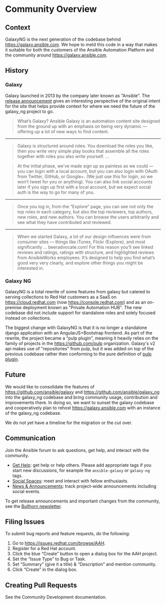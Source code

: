 # Community Overview


## Context

GalaxyNG is the next generation of the codebase behind https://galaxy.ansible.com. We hope to meld this code
in a way that makes it suitable for both the customers of the Ansible Automation Platform and the community
around https://galaxy.ansible.com.


## History

### Galaxy

Galaxy launched in 2013 by the company later known as "Ansible". The [release announcement](https://groups.google.com/g/ansible-project/c/W40GgVxbU6U/m/uk1ruEdC-TAJ) gives an interesting perspective
of the original intent for the site that helps provide context for where we need the future of the galaxy_ng project to go.

> What’s Galaxy?  Ansible Galaxy is an automation content site designed from the ground up with an emphasis on being very dynamic — offering up a lot of new ways to find content.

---

> Galaxy is structured around roles.   You download the roles you like, then you write very simple play books that assemble all the roles together with roles you also write yourself.
...

> At the initial phase, we’ve made sign up as painless as we could — you can login with a local account, but you can also login with OAuth from Twitter, GitHub, or Google+.   (We just use this for login, so we won’t tweet for you or anything).   You can also link social accounts later if you sign up first with a local account, but we expect social auth is the way to go for many of you.

---

> Once you log in, from the “Explore” page, you can see not only the top roles in each category, but also the top reviewers, top authors, new roles, and new authors.  You can browse the users arbitrarily and see what they have contributed and reviewed.

---

> When we started Galaxy, a lot of our design influences were from consumer sites — things like iTunes, Flickr (Explore), and most significantly … beeradvocate.com!  For this reason you’ll see linked reviews and ratings, ratings with structure, and highlighted reviews from AnsibleWorks employees.   It’s designed to help you find what’s good very very clearly, and explore other things you might be interested in.

### Galaxy NG

GalaxyNG is a total rewrite of some features from galaxy but catered to serving collections to Red Hat customers as a SaaS on https://cloud.redhat.com (now https://console.redhat.com) and as an on-premise deployment known as "Private Automation HUB". The new codebase did not include support for standalone roles and solely focused instead on collections.

The biggest change with GalaxyNG is that it is no longer a standalone django application with an AngularJS+Bootstrap frontend. As part of the rewrite, the project became a "pulp plugin", meaning it heavily relies on the family of projects in the https://github.com/pulp organization. Galaxy's v2 api makes use of "repositories" from pulp, but it was added on top of the previous codebase rather then conforming to the pure definition of [pulp plugin](https://docs.pulpproject.org/pulpcore/plugins/index.html).


## Future

We would like to consolidate the features of https://github.com/ansible/galaxy and https://github.com/ansible/galaxy_ng
into the galaxy_ng codebase and bring community usage, contribution and improvements there. In doing so, we want to sunset
the galaxy codebase and cooperatively plan to rehost https://galaxy.ansible.com with an instance of the galaxy_ng codebase.

We do not yet have a timeline for the migration or the cut over. 

## Communication

Join the Ansible forum to ask questions, get help, and interact with the community.

- [Get Help](https://forum.ansible.com/c/help/6): get help or help others.
  Please add appropriate tags if you start new discussions, for example the
  `ansible-galaxy` or `galaxy-ng` tags.
- [Social Spaces](https://forum.ansible.com/c/chat/4): meet and interact with
  fellow enthusiasts.
- [News & Announcements](https://forum.ansible.com/c/news/5): track project-wide
  announcements including social events.

To get release announcements and important changes from the community, see the
[Bullhorn newsletter](https://docs.ansible.com/ansible/devel/community/communication.html#the-bullhorn).

## Filing Issues

To submit bug reports and feature requests, do the following:

1. Go to <https://issues.redhat.com/browse/AAH>.
2. Register for a Red Hat account.
3. Click the blue “Create” button to open a dialog box for the AAH project.
4. Set the “Issue Type” to Bug or Task.
5. Set “Summary” (give it a title) & “Description” and mention community.
6. Click “Create” in the dialog box.

## Creating Pull Requests

See the Community Development documentation.
